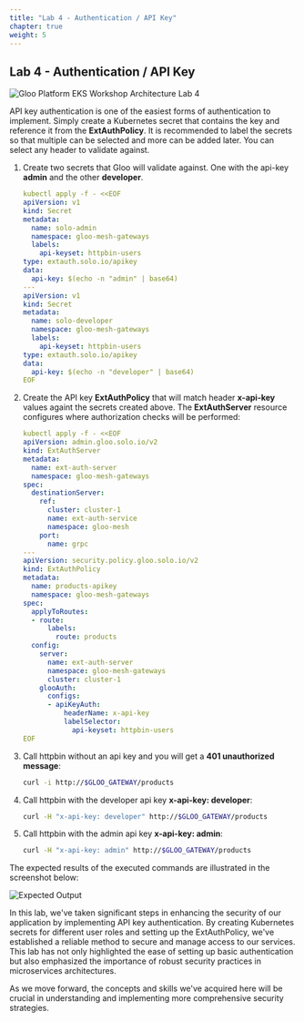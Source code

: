 ```yaml
---
title: "Lab 4 - Authentication / API Key"
chapter: true
weight: 5
---
```


## Lab 4 - Authentication / API Key 

![Gloo Platform EKS Workshop Architecture Lab 4](/images/gloo-platform-eks-workshop-lab4.png)

API key authentication is one of the easiest forms of authentication to implement. Simply create a Kubernetes secret that contains the key and reference it from the **ExtAuthPolicy**. It is recommended to label the secrets so that multiple can be selected and more can be added later. You can select any header to validate against.

1. Create two secrets that Gloo will validate against. One with the api-key **admin** and the other **developer**.

    ```yaml
    kubectl apply -f - <<EOF
    apiVersion: v1
    kind: Secret
    metadata:
      name: solo-admin
      namespace: gloo-mesh-gateways
      labels:
        api-keyset: httpbin-users
    type: extauth.solo.io/apikey
    data:
      api-key: $(echo -n "admin" | base64)
    ---
    apiVersion: v1
    kind: Secret
    metadata:
      name: solo-developer
      namespace: gloo-mesh-gateways
      labels:
        api-keyset: httpbin-users
    type: extauth.solo.io/apikey
    data:
      api-key: $(echo -n "developer" | base64)
    EOF
    ```

2. Create the API key **ExtAuthPolicy** that will match header **x-api-key** values againt the secrets created above. The **ExtAuthServer** resource configures
where authorization checks will be performed:

    ```yaml
    kubectl apply -f - <<EOF
    apiVersion: admin.gloo.solo.io/v2
    kind: ExtAuthServer
    metadata:
      name: ext-auth-server
      namespace: gloo-mesh-gateways
    spec:
      destinationServer:
        ref:
          cluster: cluster-1
          name: ext-auth-service
          namespace: gloo-mesh
        port:
          name: grpc
    ---
    apiVersion: security.policy.gloo.solo.io/v2
    kind: ExtAuthPolicy
    metadata:
      name: products-apikey
      namespace: gloo-mesh-gateways
    spec:
      applyToRoutes:
      - route:
          labels:
            route: products
      config:
        server:
          name: ext-auth-server
          namespace: gloo-mesh-gateways
          cluster: cluster-1
        glooAuth:
          configs:
          - apiKeyAuth:
              headerName: x-api-key
              labelSelector:
                api-keyset: httpbin-users
    EOF
    ```

3. Call httpbin without an api key and you will get a **401 unauthorized message**:

    ```sh
    curl -i http://$GLOO_GATEWAY/products
    ```

4. Call httpbin with the developer api key **x-api-key: developer**:

    ```sh
    curl -H "x-api-key: developer" http://$GLOO_GATEWAY/products
    ```

5. Call httpbin with the admin api key **x-api-key: admin**:

    ```sh
    curl -H "x-api-key: admin" http://$GLOO_GATEWAY/products
    ```

The expected results of the executed commands are illustrated in the screenshot below:

  ![Expected Output](/images/authorization_outputs.png)

In this lab, we've taken significant steps in enhancing the security of our application by implementing API key authentication. By creating Kubernetes secrets for different user roles and setting up the ExtAuthPolicy, we've established a reliable method to secure and manage access to our services. This lab has not only highlighted the ease of setting up basic authentication but also emphasized the importance of robust security practices in microservices architectures.

As we move forward, the concepts and skills we've acquired here will be crucial in understanding and implementing more comprehensive security strategies.
